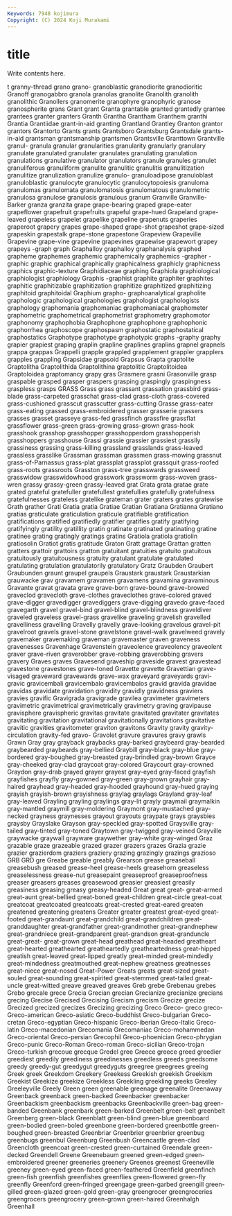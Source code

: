 ```yaml
---
Keywords: 7948 kojimura
Copyright: (C) 2024 Koji Murakami
---
```


# title

Write contents here.



t granny-thread grano grano- granoblastic granodiorite granodioritic Granoff granogabbro granola
granolas granolite Granolith granolith granolithic Granollers granomerite granophyre granophyric granose
granospherite grans Grant grant Granta grantable granted grantedly grantee grantees
granter granters Granth Grantha Grantham Granthem granthi Grantia Grantiidae grant-in-aid
granting Grantland Grantley Granton grantor grantors Grantorto Grants grants Grantsboro
Grantsburg Grantsdale grants-in-aid grantsman grantsmanship grantsmen Grantsville Granttown Grantville granul-
granula granular granularities granularity granularly granulary granulate granulated granulater granulates
granulating granulation granulations granulative granulator granulators granule granules granulet granuliferous
granuliform granulite granulitic granulitis granulitization granulitize granulization granulize granulo- granuloadipose
granuloblast granuloblastic granulocyte granulocytic granulocytopoiesis granuloma granulomas granulomata granulomatosis granulomatous
granulometric granulosa granulose granulosis granulous granum Granville Granville-Barker granza granzita
grape grape-bearing graped grape-eater grapeflower grapefruit grapefruits grapeful grape-hued Grapeland
grape-leaved grapeless grapelet grapelike grapeline grapenuts graperies graperoot grapery grapes
grape-shaped grape-shot grapeshot grape-sized grapeskin grapestalk grape-stone grapestone Grapeview Grapeville
Grapevine grape-vine grapevine grapevines grapewise grapewort grapey grapeys -graph graph
Graphalloy graphalloy graphanalysis graphed grapheme graphemes graphemic graphemically graphemics -grapher
-graphic graphic graphical graphically graphicalness graphicly graphicness graphics graphic-texture Graphidiaceae
graphing Graphiola graphiological graphiologist graphiology Graphis -graphist graphite graphiter graphites
graphitic graphitizable graphitization graphitize graphitized graphitizing graphitoid graphitoidal Graphium grapho-
graphoanalytical grapholite graphologic graphological graphologies graphologist graphologists graphology graphomania graphomaniac
graphomaniacal graphometer graphometric graphometrical graphometrist graphometry graphomotor graphonomy graphophobia Graphophone
graphophone graphophonic graphorrhea graphoscope graphospasm graphostatic graphostatical graphostatics Graphotype graphotype
graphotypic graphs -graphy graphy grapier grapiest graping graplin grapline graplines
graplins grapnel grapnels grappa grappas Grappelli grapple grappled grapplement grappler
grapplers grapples grappling Grapsidae grapsoid Grapsus Grapta graptolite Graptolitha Graptolithida
Graptolithina graptolitic Graptolitoidea Graptoloidea graptomancy grapy gras Grasmere grasni Grasonville
grasp graspable grasped grasper graspers grasping graspingly graspingness graspless grasps
GRASS Grass grass grassant grassation grassbird grass-blade grass-carpeted grasschat grass-clad
grass-cloth grass-covered grass-cushioned grasscut grasscutter grass-cutting Grasse grass-eater grass-eating grassed
grass-embroidered grasser grasserie grassers grasses grasset grasseye grass-fed grassfinch grassfire
grassflat grassflower grass-green grass-growing grass-grown grass-hook grasshook grasshop grasshopper grasshopperdom
grasshopperish grasshoppers grasshouse Grassi grassie grassier grassiest grassily grassiness grassing
grass-killing grassland grasslands grass-leaved grassless grasslike Grassman grassman grassmen grass-mowing
grassnut grass-of-Parnassus grass-plat grassplat grassplot grassquit grass-roofed grass-roots grassroots Grasston
grass-tree grasswards grassweed grasswidow grasswidowhood grasswork grassworm grass-woven grass-wren grassy
grassy-green grassy-leaved grat Grata grata gratae grate grated grateful gratefuller
gratefullest gratefullies gratefully gratefulness gratefulnesses grateless gratelike grateman grater graters
grates gratewise Grath grather Grati Gratia gratia Gratiae Gratian Gratiana
Gratianna Gratiano gratias graticulate graticulation graticule gratifiable gratification gratifications gratified
gratifiedly gratifier gratifies gratify gratifying gratifyingly gratility gratillity gratin gratinate
gratinated gratinating gratine gratinee grating gratingly gratings gratins Gratiola gratiola
gratiolin gratiosolin Gratiot gratis gratitude Graton Gratt grattage Grattan gratten
gratters grattoir grattoirs gratton gratuitant gratuities gratuito gratuitous gratuitously gratuitousness
gratuity gratulant gratulate gratulated gratulating gratulation gratulatorily gratulatory Gratz Graubden
Graubert Graubunden graunt graupel graupels Graustark graustark Graustarkian grauwacke grav
gravamem gravamen gravamens gravamina gravaminous Gravante gravat gravata grave grave-born
grave-bound grave-browed graveclod gravecloth grave-clothes graveclothes grave-colored graved grave-digger gravedigger
gravediggers grave-digging gravedo grave-faced gravegarth gravel gravel-bind gravel-blind gravel-blindness graveldiver
graveled graveless gravel-grass gravelike graveling gravelish gravelled gravelliness gravelling Gravelly
gravelly grave-looking gravelous gravel-pit gravelroot gravels gravel-stone gravelstone gravel-walk gravelweed
gravely gravemaker gravemaking graveman gravemaster graven graveness gravenesses Gravenhage Gravenstein
graveolence graveolency graveolent graver grave-riven graverobber grave-robbing graverobbing gravers gravery
Graves graves Gravesend graveship graveside gravest gravestead gravestone gravestones grave-toned
Gravette gravette Gravettian grave-visaged graveward gravewards grave-wax graveyard graveyards gravi-
gravic gravicembali gravicembalo gravicembalos gravid gravida gravidae gravidas gravidate gravidation
gravidity gravidly gravidness graviers gravies gravific Gravigrada gravigrade gravilea gravimeter
gravimeters gravimetric gravimetrical gravimetrically gravimetry graving gravipause gravisphere gravispheric gravitas
gravitate gravitated gravitater gravitates gravitating gravitation gravitational gravitationally gravitations gravitative
gravitic gravities gravitometer graviton gravitons Gravity gravity gravity-circulation gravity-fed gravo-
Gravolet gravure gravures gravy grawls Grawn Gray gray grayback graybacks
gray-barked graybeard gray-bearded graybearded graybeards gray-bellied Graybill gray-black gray-blue gray-bordered
gray-boughed gray-breasted gray-brindled gray-brown Grayce gray-cheeked gray-clad graycoat gray-colored Graycourt
gray-crowned Graydon gray-drab grayed grayer grayest gray-eyed gray-faced grayfish grayfishes
grayfly gray-gowned gray-green gray-grown grayhair gray-haired grayhead gray-headed gray-hooded grayhound
gray-hued graying grayish grayish-brown grayishness graylag graylags Grayland gray-leaf gray-leaved
Grayling grayling graylings gray-lit grayly graymail graymalkin gray-mantled graymill gray-moldering
Graymont gray-mustached gray-necked grayness graynesses grayout grayouts graypate grays graysbies
graysby Grayslake Grayson gray-speckled gray-spotted Graysville gray-tailed gray-tinted gray-toned Graytown
gray-twigged gray-veined Grayville graywacke graywall grayware graywether gray-white gray-winged Graz
grazable graze grazeable grazed grazer grazers grazes Grazia grazie grazier
grazierdom graziers graziery grazing grazingly grazings grazioso GRB GRD gre
Greabe greable greably Grearson grease greaseball greasebush greased grease-heel grease-heels
greasehorn greaseless greaselessness grease-nut greasepaint greaseproof greaseproofness greaser greasers greases
greasewood greasier greasiest greasily greasiness greasing greasy greasy-headed Great great
great- great-armed great-aunt great-bellied great-boned great-children great-circle great-coat greatcoat greatcoated
greatcoats great-crested great-eared greaten greatened greatening greatens Greater greater greatest
great-eyed great-footed great-grandaunt great-grandchild great-grandchildren great-granddaughter great-grandfather great-grandmother great-grandnephew great-grandniece
great-grandparent great-grandson great-granduncle great-great- great-grown great-head greathead great-headed greatheart great-hearted
greathearted greatheartedly greatheartedness great-hipped greatish great-leaved great-lipped greatly great-minded great-mindedly
great-mindedness greatmouthed great-nephew greatness greatnesses great-niece great-nosed Great-Power Greats greats
great-sized great-souled great-sounding great-spirited great-stemmed great-tailed great-uncle great-witted greave greaved
greaves Greb grebe Grebenau grebes Grebo grecale grece Grecia Grecian
grecian Grecianize grecianize grecians grecing Grecise Grecised Grecising Grecism grecism
Grecize grecize Grecized grecized grecizes Grecizing grecizing Greco Greco- greco
greco- Greco-american Greco-asiatic Greco-buddhist Greco-bulgarian Greco-cretan Greco-egyptian Greco-hispanic Greco-iberian Greco-Italic
Greco-latin Greco-macedonian Grecomania Grecomaniac Greco-mohammedan Greco-oriental Greco-persian Grecophil Greco-phoenician Greco-phrygian
Greco-punic Greco-Roman Greco-roman Greco-sicilian Greco-trojan Greco-turkish grecoue grecque Gredel gree
Greece greece greed greedier greediest greedily greediness greedinesses greedless greeds
greedsome greedy greedy-gut greedygut greedyguts greegree greegrees greeing Greek greek
Greekdom Greekery Greekess Greekish greekish Greekism Greekist Greekize greekize Greekless
Greekling greekling greeks Greeley Greeleyville Greely Green green greenable greenage
greenalite Greenaway Greenback greenback green-backed Greenbacker greenbacker Greenbackism greenbackism greenbacks
Greenbackville green-bag green-banded Greenbank greenbark green-barked Greenbelt green-belt greenbelt Greenberg
green-black Greenblatt green-blind green-blue greenboard green-bodied green-boled greenbone green-bordered greenbottle
green-boughed green-breasted Greenbriar Greenbrier greenbrier greenbug greenbugs greenbul Greenburg Greenbush
Greencastle green-clad Greencloth greencoat green-crested green-curtained Greendale green-decked Greendell Greene
Greenebaum greened green-edged green-embroidered greener greeneries greenery Greenes greenest Greeneville
greeney green-eyed green-faced green-feathered Greenfield greenfinch green-fish greenfish greenfishes greenflies
green-flowered green-fly greenfly Greenford green-fringed greengage green-garbed greengill green-gilled green-glazed
green-gold green-gray greengrocer greengroceries greengrocers greengrocery green-grown green-haired Greenhalgh Greenhall
